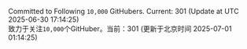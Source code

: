 Committed to Following `10,000` GitHubers. Current: <!-- FOLLOWING_COUNT -->301<!-- FOLLOWING_COUNT --> (Update at UTC <!-- LAST_UPDATED -->2025-06-30 17:14:25<!-- LAST_UPDATED -->)<br>
致力于关注`10,000`个GitHuber。当前：<!-- FOLLOWING_COUNT -->301<!-- FOLLOWING_COUNT --> (更新于北京时间 <!-- LAST_UPDATED_CST -->2025-07-01 01:14:25<!-- LAST_UPDATED_CST -->)
